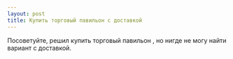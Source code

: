 ```yaml
---
layout: post 
title: Купить торговый павильон с доставкой 
--- 
```

Посоветуйте, решил купить торговый павильон , но нигде не могу найти вариант с доставкой.
